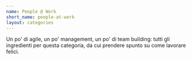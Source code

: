 ```yaml
---
name: People @ Work
short_name: people-at-work
layout: categories
---
```

Un po' di agile, un po' management, un po' di team building: tutti gli ingredienti per questa categoria, da cui prendere spunto su come lavorare felici.
